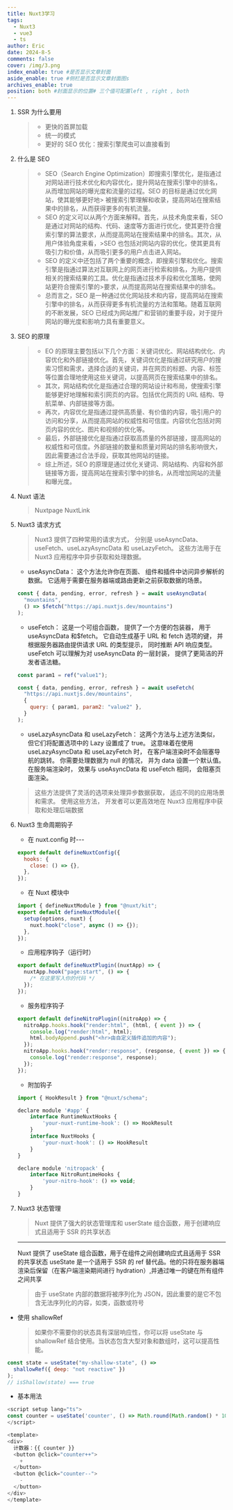 ```yaml
---
title: Nuxt3学习
tags:
  - Nuxt3
  - vue3
  - ts
author: Eric
date: 2024-8-5
comments: false
cover: /img/3.png
index_enable: true #是否显示文章封面
aside_enable: true #侧栏是否显示文章封面图s
archives_enable: true
position: both #封面显示的位置# 三个值可配置left , right , both
---
```


1. SSR 为什么要用
   > - 更快的首屏加载
   > - 统一的模式
   > - 更好的 SEO 优化：搜索引擎爬虫可以直接看到
2. 什么是 SEO

   > - SEO（Search Engine Optimization）即搜索引擎优化，是指通过对网站进行技术优化和内容优化，提升网站在搜索引擎中的排名，从而增加网站的曝光度和流量的过程。SEO 的目标是通过优化网站，使其能够更好地> 被搜索引擎理解和收录，提高网站在搜索结果中的排名，从而获得更多的有机流量。
   > - SEO 的定义可以从两个方面来解释。首先，从技术角度来看，SEO 是通过对网站的结构、代码、速度等方面进行优化，使其更符合搜索引擎的算法要求，从而提高网站在搜索结果中的排名。其次，从用户体验角度来看，>SEO 也包括对网站内容的优化，使其更具有吸引力和价值，从而吸引更多的用户点击进入网站。
   > - SEO 的定义中还包括了两个重要的概念，即搜索引擎和优化。搜索引擎是指通过算法对互联网上的网页进行检索和排名，为用户提供相关的搜索结果的工具。优化是指通过技术手段和优化策略，使网站更符合搜索引擎的>要求，从而提高网站在搜索结果中的排名。
   > - 总而言之，SEO 是一种通过优化网站技术和内容，提高网站在搜索引擎中的排名，从而获得更多有机流量的方法和策略。随着互联网的不断发展，SEO 已经成为网站推广和营销的重要手段，对于提升网站的曝光度和影响力具有重要意义。

3. SEO 的原理

   > - EO 的原理主要包括以下几个方面：关键词优化、网站结构优化、内容优化和外部链接优化。首先，关键词优化是指通过研究用户的搜索习惯和需求，选择合适的关键词，并在网页的标题、内容、标签等位置合理地使用这些关键词，以提高网页在搜索结果中的排名。
   > - 其次，网站结构优化是指通过合理的网站设计和布局，使搜索引擎能够更好地理解和索引网页的内容。包括优化网页的 URL 结构、导航菜单、内部链接等方面。
   > - 再次，内容优化是指通过提供高质量、有价值的内容，吸引用户的访问和分享，从而提高网站的权威性和可信度。内容优化包括对网页内容的优化、图片和视频的优化等。
   > - 最后，外部链接优化是指通过获取高质量的外部链接，提高网站的权威性和可信度。外部链接的数量和质量对网站的排名影响很大，因此需要通过合法手段，获取其他网站的链接。
   > - 综上所述，SEO 的原理是通过优化关键词、网站结构、内容和外部链接等方面，提高网站在搜索引擎中的排名，从而增加网站的流量和曝光度。

4. Nuxt 语法

   > Nuxtpage NuxtLink

5. Nuxt3 请求方式

   > Nuxt3 提供了四种常用的请求方式，‌ 分别是 useAsyncData、‌useFetch、‌useLazyAsyncData 和 useLazyFetch。‌ 这些方法用于在 Nuxt3 应用程序中异步获取和处理数据。‌

   - useAsyncData：‌ 这个方法允许你在页面、‌ 组件和插件中访问异步解析的数据。‌ 它适用于需要在服务器端或路由更新之前获取数据的场景。‌

   ```js
   const { data, pending, error, refresh } = await useAsyncData(
     "mountains",
     () => $fetch("https://api.nuxtjs.dev/mountains")
   );
   ```

   - useFetch：‌ 这是一个可组合函数，‌ 提供了一个方便的包装器，‌ 用于 useAsyncData 和$fetch。‌ 它自动生成基于 URL 和 fetch 选项的键，‌ 并根据服务器路由提供请求 URL 的类型提示，‌ 同时推断 API 响应类型。‌useFetch 可以理解为对 useAsyncData 的一层封装，‌ 提供了更简洁的开发者语法糖。‌

   ```js
   const param1 = ref("value1");

   const { data, pending, error, refresh } = await useFetch(
     "https://api.nuxtjs.dev/mountains",
     {
       query: { param1, param2: "value2" },
     }
   );
   ```

   - useLazyAsyncData 和 useLazyFetch：‌ 这两个方法与上述方法类似，‌ 但它们将配置选项中的 Lazy 设置成了 true。‌ 这意味着在使用 useLazyAsyncData 和 useLazyFetch 时，‌ 在客户端渲染时不会阻塞导航的跳转。‌ 你需要处理数据为 null 的情况，‌ 并为 data 设置一个默认值。‌ 在服务端渲染时，‌ 效果与 useAsyncData 和 useFetch 相同，‌ 会阻塞页面渲染。‌

   > 这些方法提供了灵活的选项来处理异步数据获取，‌ 适应不同的应用场景和需求。‌ 使用这些方法，‌ 开发者可以更高效地在 Nuxt3 应用程序中获取和处理后端数据

6. Nuxt3 生命周期钩子

   - 在 nuxt.config 时---

   ```js
   export default defineNuxtConfig({
     hooks: {
       close: () => {},
     },
   });
   ```

   - 在 Nuxt 模块中

   ```js
   import { defineNuxtModule } from "@nuxt/kit";
   export default defineNuxtModule({
     setup(options, nuxt) {
       nuxt.hook("close", async () => {});
     },
   });
   ```

   - 应用程序钩子（运行时）

   ```js
   export default defineNuxtPlugin((nuxtApp) => {
     nuxtApp.hook("page:start", () => {
       /* 在这里写入你的代码 */
     });
   });
   ```

   - 服务程序钩子

   ```js
   export default defineNitroPlugin((nitroApp) => {
     nitroApp.hooks.hook("render:html", (html, { event }) => {
       console.log("render:html", html);
       html.bodyAppend.push("<hr>由自定义插件追加的内容");
     });
     nitroApp.hooks.hook("render:response", (response, { event }) => {
       console.log("render:response", response);
     });
   });
   ```

   - 附加钩子

   ```js
   import { HookResult } from "@nuxt/schema";

   declare module '#app' {
       interface RuntimeNuxtHooks {
           'your-nuxt-runtime-hook': () => HookResult
       }
       interface NuxtHooks {
           'your-nuxt-hook': () => HookResult
       }
   }

   declare module 'nitropack' {
       interface NitroRuntimeHooks {
           'your-nitro-hook': () => void;
       }
   }
   ```

7. Nuxt3 状态管理

   > Nuxt 提供了强大的状态管理库和 userState 组合函数，用于创建响应式且适用于 SSR 的共享状态

   ***

   Nuxt 提供了 useState 组合函数，用于在组件之间创建响应式且适用于 SSR 的共享状态
   useState 是一个适用于 SSR 的 ref 替代品。他的只将在服务器端渲染后保留（在客户端渲染期间进行 hydration）,并通过唯一的键在所有组件之间共享

   > 由于 useState 内部的数据将被序列化为 JSON，因此重要的是它不包含无法序列化的内容，如类，函数或符号

- 使用 shallowRef
  > 如果你不需要你的状态具有深层响应性，你可以将 useState 与 shallowRef 结合使用。当状态包含大型对象和数组时，这可以提高性能。

```js
const state = useState("my-shallow-state", () =>
  shallowRef({ deep: "not reactive" })
);
// isShallow(state) === true
```

- 基本用法

```js
<script setup lang="ts">
const counter = useState('counter', () => Math.round(Math.random() * 1000))
</script>

<template>
<div>
  计数器：{{ counter }}
  <button @click="counter++">
    +
  </button>
  <button @click="counter--">
    -
  </button>
</div>
</template>

```
